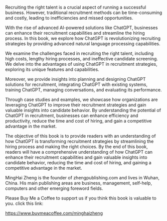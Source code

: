 
Recruiting the right talent is a crucial aspect of running a successful business. However, traditional recruitment methods can be time-consuming and costly, leading to inefficiencies and missed opportunities.

With the rise of advanced AI-powered solutions like ChatGPT, businesses can enhance their recruitment capabilities and streamline the hiring process. In this book, we explore how ChatGPT is revolutionizing recruiting strategies by providing advanced natural language processing capabilities.

We examine the challenges faced in recruiting the right talent, including high costs, lengthy hiring processes, and ineffective candidate screening. We delve into the advantages of using ChatGPT in recruitment strategies, exploring its unique features and capabilities.

Moreover, we provide insights into planning and designing ChatGPT solutions for recruitment, integrating ChatGPT with existing systems, training ChatGPT, managing conversations, and evaluating its performance.

Through case studies and examples, we showcase how organizations are leveraging ChatGPT to improve their recruitment strategies and gain valuable insights into candidate behavior. By understanding the potential of ChatGPT in recruitment, businesses can enhance efficiency and productivity, reduce the time and cost of hiring, and gain a competitive advantage in the market.

The objective of this book is to provide readers with an understanding of how ChatGPT is transforming recruitment strategies by streamlining the hiring process and making the right choices. By the end of this book, readers will have a comprehensive understanding of how ChatGPT can enhance their recruitment capabilities and gain valuable insights into candidate behavior, reducing the time and cost of hiring, and gaining a competitive advantage in the market.

MingHai Zheng is the founder of zhengpublishing.com and lives in Wuhan, China. His main publishing areas are business, management, self-help, computers and other emerging foreword fields.

Please Buy Me a Coffee to support us if you think this book is valuable to you. click this link:

https://www.buymeacoffee.com/minghaizheng
